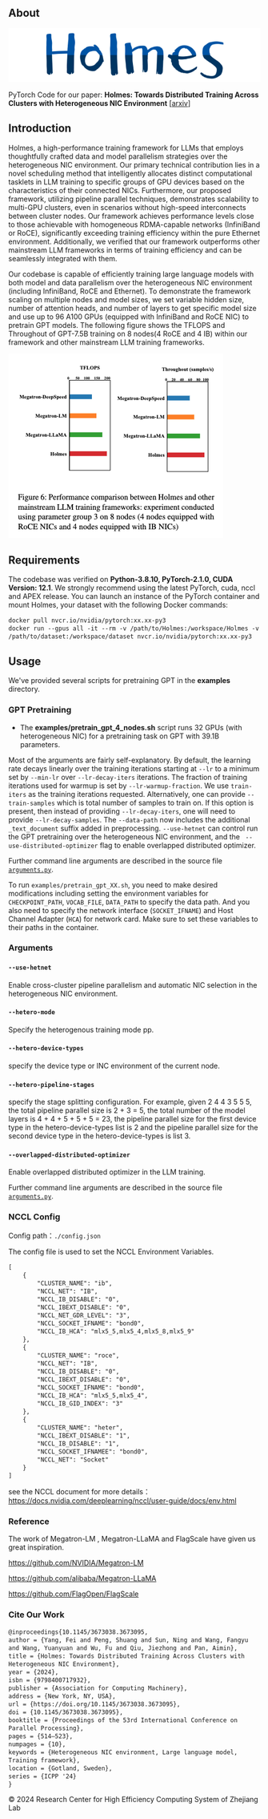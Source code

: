## About

![holmes_logo](./images/holmes_logo.png)

PyTorch Code for our paper:  **Holmes: Towards Distributed Training Across Clusters with Heterogeneous NIC Environment** [[arxiv](https://arxiv.org/abs/2312.03549)]

## Introduction

Holmes, a high-performance training framework for LLMs that employs thoughtfully crafted data and model parallelism strategies over the heterogeneous NIC environment. Our primary technical contribution lies in a novel scheduling method that intelligently allocates distinct computational tasklets in LLM training to specific groups of GPU devices based on the characteristics of their connected NICs. Furthermore, our proposed framework, utilizing pipeline parallel techniques, demonstrates scalability to multi-GPU clusters, even in scenarios without high-speed interconnects between
cluster nodes. Our framework achieves performance levels close to those achievable with homogeneous RDMA-capable networks (InfiniBand or RoCE), significantly exceeding training efficiency within the pure Ethernet environment. Additionally, we verified that our framework outperforms other mainstream LLM frameworks in terms of training efficiency and can be seamlessly integrated with them.

Our codebase is capable of efficiently training large language models with both model and data parallelism over the  heterogeneous NIC environment (including InfiniBand, RoCE and Ethernet).  To demonstrate the framework scaling on multiple nodes and model sizes, we set variable hidden size, number of attention heads, and number of layers to get specific model size and use up to 96 A100 GPUs (equipped with InfiniBand and RoCE NIC) to pretrain GPT models. The following figure shows the TFLOPS and Throughout of GPT-7.5B training on 8 nodes(4 RoCE and 4 IB) within our framework and other mainstream LLM training frameworks.

![exp](./images/exp.png)

## Requirements

The codebase was verified on **Python-3.8.10, PyTorch-2.1.0, CUDA Version: 12.1**. We strongly recommend using the latest PyTorch, cuda, nccl and APEX release. You can launch an instance of the PyTorch container and mount Holmes,  your dataset with the following Docker commands:

```
docker pull nvcr.io/nvidia/pytorch:xx.xx-py3
docker run --gpus all -it --rm -v /path/to/Holmes:/workspace/Holmes -v /path/to/dataset:/workspace/dataset nvcr.io/nvidia/pytorch:xx.xx-py3
```

## Usage

We've provided several scripts for pretraining GPT in the **examples** directory.


### GPT Pretraining

- The **examples/pretrain_gpt_4_nodes.sh** script runs 32 GPUs (with heterogeneous NIC) for a pretraining task on GPT with 39.1B parameters. 

Most of the arguments are fairly self-explanatory. By default, the learning rate decays linearly over the training iterations starting at `--lr` to a minimum set by `--min-lr` over `--lr-decay-iters` iterations. The fraction of training iterations used for warmup is set by `--lr-warmup-fraction`.  We use `train-iters` as the training iterations requested. Alternatively, one can provide `--train-samples` which is total number of samples to train on. If this option is present, then instead of providing `--lr-decay-iters`, one will need to provide `--lr-decay-samples`. The `--data-path` now includes the additional `_text_document` suffix added in preprocessing.  `--use-hetnet` can control run the GPT pretraining over the heterogeneous NIC environment, and the ` --use-distributed-optimizer` flag to enable overlapped distributed optimizer.

Further command line arguments are described in the source file [`arguments.py`](https://github.com/NVIDIA/Megatron-LM/blob/main/megatron/arguments.py).

To run `examples/pretrain_gpt_XX.sh`, you need to make desired modifications including setting the environment variables for `CHECKPOINT_PATH`, `VOCAB_FILE`, `DATA_PATH` to specify the data path.  And you also need to specify the network interface (`SOCKET_IFNAME`) and Host Channel Adapter (`HCA`) for network card. Make sure to set these variables to their paths in the container. 

### Arguments

#### `--use-hetnet`

Enable cross-cluster pipeline parallelism and automatic NIC selection in the heterogeneous NIC environment.

#### `--hetero-mode`

Specify the heterogenous training mode pp.

#### `--hetero-device-types`

specify the device type or INC environment of the current node.

#### `--hetero-pipeline-stages`

specify the stage splitting configuration. For example, given 2 4 4 3 5 5 5, the total pipeline parallel size is 2 + 3 = 5, the total number of the model layers is 4 + 4 + 5 + 5 + 5 = 23, the pipeline parallel size for the first device type in the hetero-device-types list is 2 and the pipeline parallel size for the second device type in the hetero-device-types is list 3.

#### `--overlapped-distributed-optimizer`

Enable overlapped distributed optimizer in the LLM training.



Further command line arguments are described in the source file [`arguments.py`](https://github.com/NVIDIA/Megatron-LM/blob/main/megatron/arguments.py).

### NCCL Config

Config path：`./config.json`

The config file is used to set the NCCL Environment Variables.

```
[
    {
        "CLUSTER_NAME": "ib",
        "NCCL_NET": "IB",
        "NCCL_IB_DISABLE": "0",
        "NCCL_IBEXT_DISABLE": "0",
        "NCCL_NET_GDR_LEVEL": "3",
        "NCCL_SOCKET_IFNAME": "bond0",
        "NCCL_IB_HCA": "mlx5_5,mlx5_4,mlx5_8,mlx5_9"
    },
    {
        "CLUSTER_NAME": "roce",
        "NCCL_NET": "IB",
        "NCCL_IB_DISABLE": "0",
        "NCCL_IBEXT_DISABLE": "0",
        "NCCL_SOCKET_IFNAME": "bond0",
        "NCCL_IB_HCA": "mlx5_5,mlx5_4",
        "NCCL_IB_GID_INDEX": "3"
    },
    {
        "CLUSTER_NAME": "heter",
        "NCCL_IBEXT_DISABLE": "1",
        "NCCL_IB_DISABLE": "1",
        "NCCL_SOCKET_IFNAMEE": "bond0",
        "NCCL_NET": "Socket"
    }
]
```

see the NCCL document for more details：https://docs.nvidia.com/deeplearning/nccl/user-guide/docs/env.html



### Reference

The work of Megatron-LM , Megatron-LLaMA and FlagScale have given us great inspiration. 

https://github.com/NVIDIA/Megatron-LM

https://github.com/alibaba/Megatron-LLaMA

https://github.com/FlagOpen/FlagScale



### Cite Our Work

```
@inproceedings{10.1145/3673038.3673095,
author = {Yang, Fei and Peng, Shuang and Sun, Ning and Wang, Fangyu and Wang, Yuanyuan and Wu, Fu and Qiu, Jiezhong and Pan, Aimin},
title = {Holmes: Towards Distributed Training Across Clusters with Heterogeneous NIC Environment},
year = {2024},
isbn = {9798400717932},
publisher = {Association for Computing Machinery},
address = {New York, NY, USA},
url = {https://doi.org/10.1145/3673038.3673095},
doi = {10.1145/3673038.3673095},
booktitle = {Proceedings of the 53rd International Conference on Parallel Processing},
pages = {514–523},
numpages = {10},
keywords = {Heterogeneous NIC environment, Large language model, Training framework},
location = {Gotland, Sweden},
series = {ICPP '24}
}
```

© 2024 Research Center for High Efficiency Computing System of Zhejiang Lab
